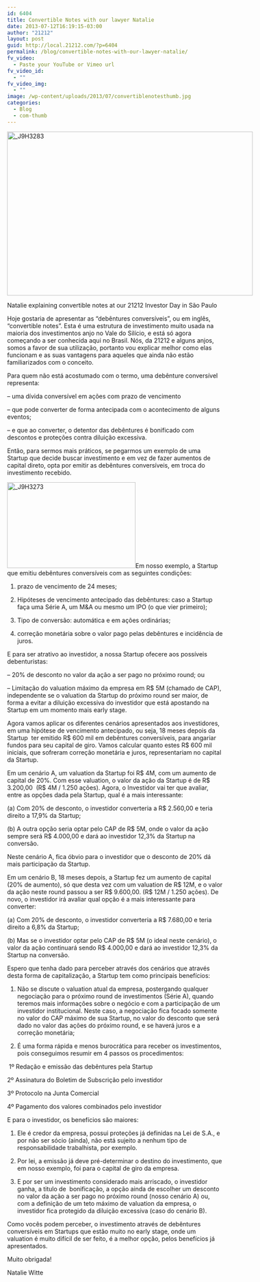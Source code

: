 ```yaml
---
id: 6404
title: Convertible Notes with our lawyer Natalie
date: 2013-07-12T16:19:15-03:00
author: "21212"
layout: post
guid: http://local.21212.com/?p=6404
permalink: /blog/convertible-notes-with-our-lawyer-natalie/
fv_video:
  - Paste your YouTube or Vimeo url
fv_video_id:
  - ""
fv_video_img:
  - ""
image: /wp-content/uploads/2013/07/convertiblenotesthumb.jpg
categories:
  - Blog
  - com-thumb
---
```

<div id="attachment_6406" style="width: 584px" class="wp-caption aligncenter">
  <a href="http://local.21212.com/wp-content/uploads/2013/07/J9H3283.jpg"><img aria-describedby="caption-attachment-6406" class="wp-image-6406 " alt="_J9H3283" src="http://local.21212.com/wp-content/uploads/2013/07/J9H3283.jpg" width="574" height="382" srcset="http://localhost:8080/wp-content/uploads/2013/07/J9H3283.jpg 1024w, http://localhost:8080/wp-content/uploads/2013/07/J9H3283-300x200.jpg 300w" sizes="(max-width: 574px) 100vw, 574px" /></a>
  
  <p id="caption-attachment-6406" class="wp-caption-text">
    Natalie explaining convertible notes at our 21212 Investor Day in São Paulo
  </p>
</div>

<p dir="ltr">
  Hoje gostaria de apresentar as “debêntures conversíveis”, ou em inglês, “convertible notes”. Esta é uma estrutura de investimento muito usada na maioria dos investimentos anjo no Vale do Silício, e está só agora começando a ser conhecida aqui no Brasil. Nós, da 21212 e alguns anjos, somos a favor de sua utilização, portanto vou explicar melhor como elas funcionam e as suas vantagens para aqueles que ainda não estão familiarizados com o conceito.
</p>

Para quem não está acostumado com o termo, uma debênture conversível representa:

&#8211; uma dívida conversível em ações com prazo de vencimento

<p dir="ltr">
  &#8211; que pode converter de forma antecipada com o acontecimento de alguns eventos;
</p>

<p dir="ltr">
  &#8211; e que ao converter, o detentor das debêntures é bonificado com descontos e proteções contra diluição excessiva.
</p>

Então, para sermos mais práticos, se pegarmos um exemplo de uma Startup que decide buscar investimento e em vez de fazer aumentos de capital direto, opta por emitir as debêntures conversíveis, em troca do investimento recebido.

[<img class="size-medium wp-image-6408 alignleft" alt="_J9H3273" src="http://local.21212.com/wp-content/uploads/2013/07/J9H3273-300x200.jpg" width="300" height="200" srcset="http://localhost:8080/wp-content/uploads/2013/07/J9H3273-300x200.jpg 300w, http://localhost:8080/wp-content/uploads/2013/07/J9H3273.jpg 1024w" sizes="(max-width: 300px) 100vw, 300px" />](http://local.21212.com/wp-content/uploads/2013/07/J9H3273.jpg)Em nosso exemplo, a Startup que emitiu debêntures conversíveis com as seguintes condições:

1) prazo de vencimento de 24 meses;

2) Hipóteses de vencimento antecipado das debêntures: caso a Startup faça uma Série A, um M&A ou mesmo um IPO (o que vier primeiro);

3) Tipo de conversão: automática e em ações ordinárias;

4) correção monetária sobre o valor pago pelas debêntures e incidência de juros.

E para ser atrativo ao investidor, a nossa Startup ofecere aos possíveis debenturistas:

&#8211; 20% de desconto no valor da ação a ser pago no próximo round; ou

&#8211; Limitação do valuation máximo da empresa em R$ 5M (chamado de CAP), independente se o valuation da Startup do próximo round ser maior, de forma a evitar a diluição excessiva do investidor que está apostando na Startup em um momento mais early stage.

Agora vamos aplicar os diferentes cenários apresentados aos investidores, em uma hipótese de vencimento antecipado, ou seja, 18 meses depois da Startup  ter emitido R$ 600 mil em debêntures conversíveis, para angariar fundos para seu capital de giro. Vamos calcular quanto estes R$ 600 mil iniciais, que sofreram correção monetária e juros, representariam no capital da Startup.

Em um cenário A, um valuation da Startup foi R$ 4M, com um aumento de capital de 20%. Com esse valuation, o valor da ação da Startup é de R$ 3.200,00  (R$ 4M / 1.250 ações). Agora, o Investidor vai ter que avaliar, entre as opções dada pela Startup, qual é a mais interessante:

(a) Com 20% de desconto, o investidor converteria a R$ 2.560,00 e teria direito a 17,9% da Startup;

<p dir="ltr">
  (b) A outra opção seria optar pelo CAP de R$ 5M, onde o valor da ação sempre será R$ 4.000,00 e dará ao investidor 12,3% da Startup na conversão.
</p>

Neste cenário A, fica óbvio para o investidor que o desconto de 20% dá mais participação da Startup.

Em um cenário B, 18 meses depois, a Startup fez um aumento de capital (20% de aumento), só que desta vez com um valuation de R$ 12M, e o valor da ação neste round passou a ser R$ 9.600,00. (R$ 12M / 1.250 ações). De novo, o investidor irá avaliar qual opção é a mais interessante para converter:

(a) Com 20% de desconto, o investidor converteria a R$ 7.680,00 e teria direito a 6,8% da Startup;

<p dir="ltr">
  (b) Mas se o investidor optar pelo CAP de R$ 5M (o ideal neste cenário), o valor da ação continuará sendo R$ 4.000,00 e dará ao investidor 12,3% da Startup na conversão.
</p>

Espero que tenha dado para perceber através dos cenários que através desta forma de capitalização, a Startup tem como principais benefícios:

1) Não se discute o valuation atual da empresa, postergando qualquer negociação para o próximo round de investimentos (Série A), quando teremos mais informações sobre o negócio e com a participação de um investidor institucional. Neste caso, a negociação fica focado somente no valor do CAP máximo de sua Startup, no valor do desconto que será dado no valor das ações do próximo round, e se haverá juros e a correção monetária;

2) É uma forma rápida e menos burocrática para receber os investimentos, pois conseguimos resumir em 4 passos os procedimentos:

<p dir="ltr">
   1º Redação e emissão das debêntures pela Startup
</p>

<p dir="ltr">
  2º Assinatura do Boletim de Subscrição pelo investidor
</p>

<p dir="ltr">
  3º Protocolo na Junta Comercial
</p>

<p dir="ltr">
  4º Pagamento dos valores combinados pelo investidor
</p>

E para o investidor, os benefícios são maiores:

1) Ele é credor da empresa, possui proteções já definidas na Lei de S.A., e por não ser sócio (ainda), não está sujeito a nenhum tipo de responsabilidade trabalhista, por exemplo.

2) Por lei, a emissão já deve pré-determinar o destino do investimento, que em nosso exemplo, foi para o capital de giro da empresa.

3) E por ser um investimento considerado mais arriscado, o investidor ganha, a titulo de  bonificação, a opção ainda de escolher um desconto no valor da ação a ser pago no próximo round (nosso cenário A) ou, com a definição de um teto máximo de valuation da empresa, o investidor fica protegido da diluição excessiva (caso do cenário B).

Como vocês podem perceber, o investimento através de debêntures conversíveis em Startups que estão muito no early stage, onde um valuation é muito difícil de ser feito, é a melhor opção, pelos benefícios já apresentados.

Muito obrigada!

Natalie Witte